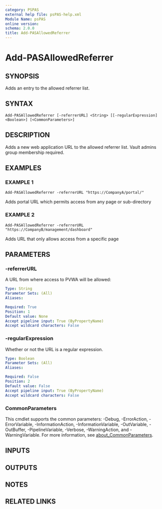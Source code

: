 ```yaml
---
category: PSPAS
external help file: psPAS-help.xml
Module Name: psPAS
online version:
schema: 2.0.0
title: Add-PASAllowedReferrer
---
```


# Add-PASAllowedReferrer

## SYNOPSIS
Adds an entry to the allowed referrer list.

## SYNTAX

```
Add-PASAllowedReferrer [-referrerURL] <String> [[-regularExpression] <Boolean>] [<CommonParameters>]
```

## DESCRIPTION
Adds a new web application URL to the allowed referrer list.
Vault admins group membership required.

## EXAMPLES

### EXAMPLE 1
```
Add-PASAllowedReferrer -referrerURL "https://CompanyA/portal/"
```

Adds portal URL which permits access from any page or sub-directory

### EXAMPLE 2
```
Add-PASAllowedReferrer -referrerURL "https://CompanyB/management/dashboard"
```

Adds URL that only allows access from a specific page

## PARAMETERS

### -referrerURL
A URL from where access to PVWA will be allowed:

```yaml
Type: String
Parameter Sets: (All)
Aliases:

Required: True
Position: 1
Default value: None
Accept pipeline input: True (ByPropertyName)
Accept wildcard characters: False
```

### -regularExpression
Whether or not the URL is a regular expression.

```yaml
Type: Boolean
Parameter Sets: (All)
Aliases:

Required: False
Position: 2
Default value: False
Accept pipeline input: True (ByPropertyName)
Accept wildcard characters: False
```

### CommonParameters
This cmdlet supports the common parameters: -Debug, -ErrorAction, -ErrorVariable, -InformationAction, -InformationVariable, -OutVariable, -OutBuffer, -PipelineVariable, -Verbose, -WarningAction, and -WarningVariable. For more information, see [about_CommonParameters](http://go.microsoft.com/fwlink/?LinkID=113216).

## INPUTS

## OUTPUTS

## NOTES

## RELATED LINKS
